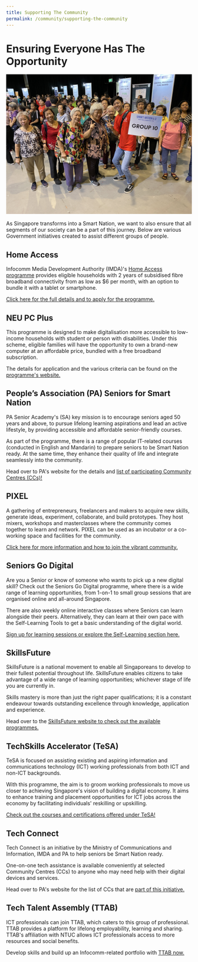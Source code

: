 ```yaml
---
title: Supporting The Community
permalink: /community/supporting-the-community
---
```


# Ensuring Everyone Has The Opportunity
 
![Smart Nation & U event](/images/community/IMG_0214.JPG)

As Singapore transforms into a Smart Nation, we want to also ensure that all segments of our society can be a part of this journey. Below are various Government initiatives created to assist different groups of people. 

## Home Access 
Infocomm Media Development Authority (IMDA)'s <a href="https://www.imda.gov.sg/programme-listing/home-access" target="_blank">Home Access programme</a> provides eligible households with 2 years of subsidised fibre broadband connectivity from as low as $6 per month, with an option to bundle it with a tablet or smartphone. 

<a href="https://eservice.imda.gov.sg/das/homepage" target="_blank">Click here for the full details and to apply for the programme.</a>

## NEU PC Plus 
This programme is designed to make digitalisation more accessible to low-income households with student or person with disabilities. Under this scheme, eligible families will have the opportunity to own a brand-new computer at an affordable price, bundled with a free broadband subscription. 

The details for application and the various criteria can be found on the <a href="https://www.imda.gov.sg/neupc" target="_blank">programme's website.</a>  

## People’s Association (PA) Seniors for Smart Nation
PA Senior Academy's (SA) key mission is to encourage seniors aged 50 years and above, to pursue lifelong learning aspirations and lead an active lifestyle, by providing accessible and affordable senior-friendly courses. 

As part of the programme, there is a range of popular IT-related courses (conducted in English and Mandarin) to prepare seniors to be Smart Nation ready. At the same time, they enhance their quality of life and integrate seamlessly into the community.

Head over to PA's website for the details and <a href="https://www.pa.gov.sg/our-programmes/lifeskills-and-lifestyle/senior-academy#seniors" target="_blank">list of participating Community Centres (CCs)!</a>

## PIXEL
A gathering of entrepreneurs, freelancers and makers to acquire new skills, generate ideas, experiment, collaborate, and build prototypes. They host mixers, workshops and masterclasses where the community comes together to learn and network. PIXEL can be used as an incubator or a co-working space and facilities for the community. 

<a href="https://www.imda.gov.sg/impixel#2" target="_blank">Click here for more information and how to join the vibrant community.</a>

## Seniors Go Digital
Are you a Senior or know of someone who wants to pick up a new digital skill? Check out the Seniors Go Digital programme, where there is a wide range of learning opportunities, from 1-on-1 to small group sessions that are organised online and all-around Singapore. 

There are also weekly online interactive classes where Seniors can learn alongside their peers. Alternatively, they can learn at their own pace with the Self-Learning Tools to get a basic understanding of the digital world. 

<a href="https://www.imda.gov.sg/en/seniorsgodigital/learn" target="_blank">Sign up for learning sessions or explore the Self-Learning section here.</a>

## SkillsFuture
SkillsFuture is a national movement to enable all Singaporeans to develop to their fullest potential throughout life. SkillsFuture enables citizens to take advantage of a wide range of learning opportunities; whichever stage of life you are currently in.

Skills mastery is more than just the right paper qualifications; it is a constant endeavour towards outstanding excellence through knowledge, application and experience. 

Head over to the <a href="https://www.skillsfuture.gov.sg/" target="_blank">SkillsFuture website to check out the available programmes.</a>

## TechSkills Accelerator (TeSA) 
TeSA is focused on assisting existing and aspiring information and communications technology (ICT) working professionals from both ICT and non-ICT backgrounds. 

With this programme, the aim is to groom working professionals to move us closer to achieving Singapore's vision of building a digital economy. It aims to enhance training and placement opportunities for ICT jobs across the economy by facilitating individuals' reskilling or upskilling.

<a href="https://www.skillsfuture.gov.sg/tesa" target="_blank">Check out the courses and certifications offered under TeSA!</a> 
 
## Tech Connect 
Tech Connect is an initiative by the Ministry of Communications and Information, IMDA and PA to help seniors be Smart Nation ready. 

One-on-one tech assistance is available conveniently at selected Community Centres (CCs) to anyone who may need help with their digital devices and services. 

Head over to PA's website for the list of CCs that are <a href="https://www.pa.gov.sg/engage/connect-with-government/tech-connect-brochures" target="_blank">part of this initiative.</a>

## Tech Talent Assembly (TTAB) 
ICT professionals can join TTAB, which caters to this group of professional. TTAB provides a platform for lifelong employability, learning and sharing. TTAB's affiliation with NTUC allows ICT professionals access to more resources and social benefits. 

Develop skills and build up an Infocomm-related portfolio with <a href="https://www.ttab.org.sg/Pages/index.aspx" target="_blank">TTAB now.</a>
